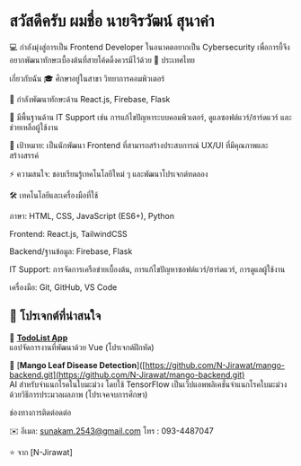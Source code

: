 # สวัสดีครับ ผมชื่อ นายจิรวัฒน์ สุนาคำ

💻 กำลังมุ่งสู่การเป็น Frontend Developer ในอนาคตอยากเป็น Cybersecurity เพื่อการยี้จึงอยากพัฒนาทักษะเบื้องต้นที่สายโค้ดดิ้งควรมีไว้ด้วย
📍 ประเทศไทย

เกี่ยวกับฉัน
🎓 ศึกษาอยู่ในสาขา วิทยาการคอมพิวเตอร์

🌱 กำลังพัฒนาทักษะด้าน React.js, Firebase, Flask

💼 มีพื้นฐานด้าน IT Support เช่น การแก้ไขปัญหาระบบคอมพิวเตอร์, ดูแลซอฟต์แวร์/ฮาร์ดแวร์ และช่วยเหลือผู้ใช้งาน

🎯 เป้าหมาย: เป็นนักพัฒนา Frontend ที่สามารถสร้างประสบการณ์ UX/UI ที่มีคุณภาพและสร้างสรรค์

⚡ ความสนใจ: ชอบเรียนรู้เทคโนโลยีใหม่ ๆ และพัฒนาโปรเจกต์ทดลอง

🛠️ เทคโนโลยีและเครื่องมือที่ใช้

ภาษา: HTML, CSS, JavaScript (ES6+), Python

Frontend: React.js, TailwindCSS

Backend/ฐานข้อมูล: Firebase, Flask

IT Support: การจัดการเครือข่ายเบื้องต้น, การแก้ไขปัญหาซอฟต์แวร์/ฮาร์ดแวร์, การดูแลผู้ใช้งาน

เครื่องมือ: Git, GitHub, VS Code

## 📂 โปรเจกต์ที่น่าสนใจ

🔹 [**TodoList App**](https://github.com/N-Jirawat/TodoList)  
แอปจัดการงานที่พัฒนาด้วย Vue (โปรเจกต์ฝึกหัด)  

🔹 [**Mango Leaf Disease Detection**]([https://github.com/N-Jirawat/mango-backend.git](https://github.com/N-Jirawat/mango-backend.git)  
AI สำหรับจำแนกโรคในใบมะม่วง โดยใช้ TensorFlow  เป็นเว็ปแอพพลิเคชั่นจำแนกโรคใบมะม่วงด้วยวิธีการประมวลผลภาพ (โปรเจคจบการศึกษา)

ช่องทางการติดต่อดต่อ

✉️ อีเมล: sunakam.2543@gmail.com
โทร : 093-4487047


⭐️ จาก [N-Jirawat]
